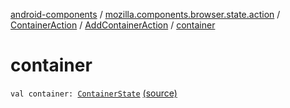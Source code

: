 [android-components](../../../index.md) / [mozilla.components.browser.state.action](../../index.md) / [ContainerAction](../index.md) / [AddContainerAction](index.md) / [container](./container.md)

# container

`val container: `[`ContainerState`](../../../mozilla.components.browser.state.state/-container-state/index.md) [(source)](https://github.com/mozilla-mobile/android-components/blob/master/components/browser/state/src/main/java/mozilla/components/browser/state/action/BrowserAction.kt#L733)